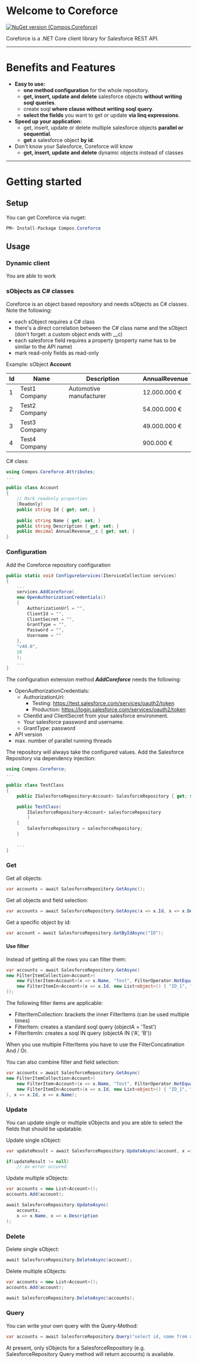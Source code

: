 # Welcome to Coreforce
[![NuGet version (Compos.Coreforce)](https://img.shields.io/nuget/v/Compos.Coreforce.svg?style=flat-square)](https://www.nuget.org/packages/Compos.Coreforce/)

Coreforce is a .NET Core client library for Salesforce REST API.

---

# Benefits and Features

- **Easy to use:**
  - **one method configuration** for the whole repository.
  - **get, insert, update and delete** salesforce objects **without writing soql queries**.
  - create soql **where clause without writing soql query**.
  - **select the fields** you want to get or update **via linq expressions**.
- **Speed up your application:**
  - get, insert, update or delete multiple salesforce objects **parallel or sequential**.
  - **get** a salesforce object **by id**.
- Don't know your Salesforce, Coreforce will know 
  - **get, insert, update and delete** dynamic objects instead of classes
  
---

# Getting started

## Setup

You can get Coreforce via nuget:

```cs
PM> Install-Package Compos.Coreforce
```

## Usage

### Dynamic client

You are able to work 

### sObjects as C# classes

Coreforce is an object based repository and needs sObjects as C# classes.
Note the following:
- each sObject requires a C# class
- there's a direct correlation between the C# class name and the sObject (don't forget: a custom object ends with __c)
- each salesforce field requires a property (property name has to be similar to the API name)
- mark read-only fields as read-only

Example: sObject **Account**

| Id | Name          | Description             | AnnualRevenue |
|----|---------------|-------------------------|---------------|
| 1  | Test1 Company | Automotive manufacturer | 12.000.000 €  |
| 2  | Test2 Company |                         | 54.000.000 €  |
| 3  | Test3 Company |                         | 49.000.000 €  |
| 4  | Test4 Company |                         |    900.000 €  |

C# class:

```cs
using Compos.Coreforce.Attributes;
...

public class Account
{
	// Mark readonly properties
	[Readonly]
	public string Id { get; set; }
	
	public string Name { get; set; }
	public string Description { get; set; }
	public decimal AnnualRevenue__c { get; set; }
}
```

### Configuration

Add the Coreforce repository configuration

```cs
public static void ConfigureServices(IServiceCollection services)
{
	...
	services.AddCoreforce(
	new OpenAuthorizationCredentials()
	{
		AuthorizationUrl = "",
		ClientId = "",
		ClientSecret = "",
		GrantType = "",
		Password = "",
		Username = ""
	}, 
	"v40.0", 
	10
	);
	...
}
```

The configuration extension method ***AddCoreforce*** needs the following:
- OpenAuthorizationCredentials:
  - AuthorizationUrl:
    - Testing: https://test.salesforce.com/services/oauth2/token
    - Production: https://login.salesforce.com/services/oauth2/token
  - ClientId and ClientSecret from your salesforce environment.
  - Your salesforce password and username.
  - GrantType: password
- API version
- max. number of parallel running threads

The repository will always take the configured values.
Add the Salesforce Repository via dependency injection:

```cs
using Compos.Coreforce;
...

public class TestClass 
{
	public ISalesforceRepository<Account> SalesforceRepository { get; set; }

	public TestClass(
		ISalesforceRepository<Account> salesforceRepository
		)
	{
		SalesforceRepository = salesforceRepository;
	}
	
	...
}
```

### Get

Get all objects:

```cs
var accounts = await SalesforceRepository.GetAsync();
```

Get all objects and field selection:

```cs
var accounts = await SalesforceRepository.GetAsync(x => x.Id, x => x.Description);
```

Get a specific object by id:

```cs
var account = await SalesforceRepository.GetByIdAsync("ID");
```

#### Use filter 

Instead of getting all the rows you can filter them:

```cs
var accounts = await SalesforceRepository.GetAsync(
new FilterItemCollection<Account>(
	new FilterItem<Account>(x => x.Name, "Test", FilterOperator.NotEquals, FilterConcatination.And),
	new FilterItemIn<Account>(x => x.Id, new List<object>() { "ID_1", "ID_2" })
));
```

The following filter items are applicable:
- FilterItemCollection: brackets the inner FilterItems (can be used multiple times)
- FilterItem: creates a standard soql query (objectA = 'Test')
- FilterItemIn: creates a soql IN query (objectA IN ('A', 'B'))

When you use multiple FilterItems you have to use the FilterConcatination And / Or.

You can also combine filter and field selection:

```cs
var accounts = await SalesforceRepository.GetAsync(
new FilterItemCollection<Account>(
	new FilterItem<Account>(x => x.Name, "Test", FilterOperator.NotEquals, FilterConcatination.And),
	new FilterItemIn<Account>(x => x.Id, new List<object>() { "ID_1", "ID_2" })
), x => x.Id, x => x.Name);
```

### Update

You can update single or multiple sObjects and you are able to select the fields that should be updatable.

Update single sObject:

```cs
var updateResult = await SalesforceRepository.UpdateAsync(account, x => x.Name, x => x.Description);

if(updateResult != null)
    // an error occured
```

Update multiple sObjects:

```cs
var accounts = new List<Account>();
accounts.Add(account);

await SalesforceRepository.UpdateAsync(
    accounts, 
    x => x.Name, x => x.Description
);
```

### Delete

Delete single sObject:

```cs
await SalesforceRepository.DeleteAsync(account);
```

Delete multiple sObjects:

```cs
var accounts = new List<Account>();
accounts.Add(account);

await SalesforceRepository.DeleteAsync(accounts);
```

### Query

You can write your own query with the Query-Method:

```cs
var accounts = await SalesforceRepository.Query("select id, name from account where name = 'test'");
```

At present, only sObjects for a SalesforceRepository<sObject> (e.g. SalesforceRepository<Account> Query method will return accounts) is available.
